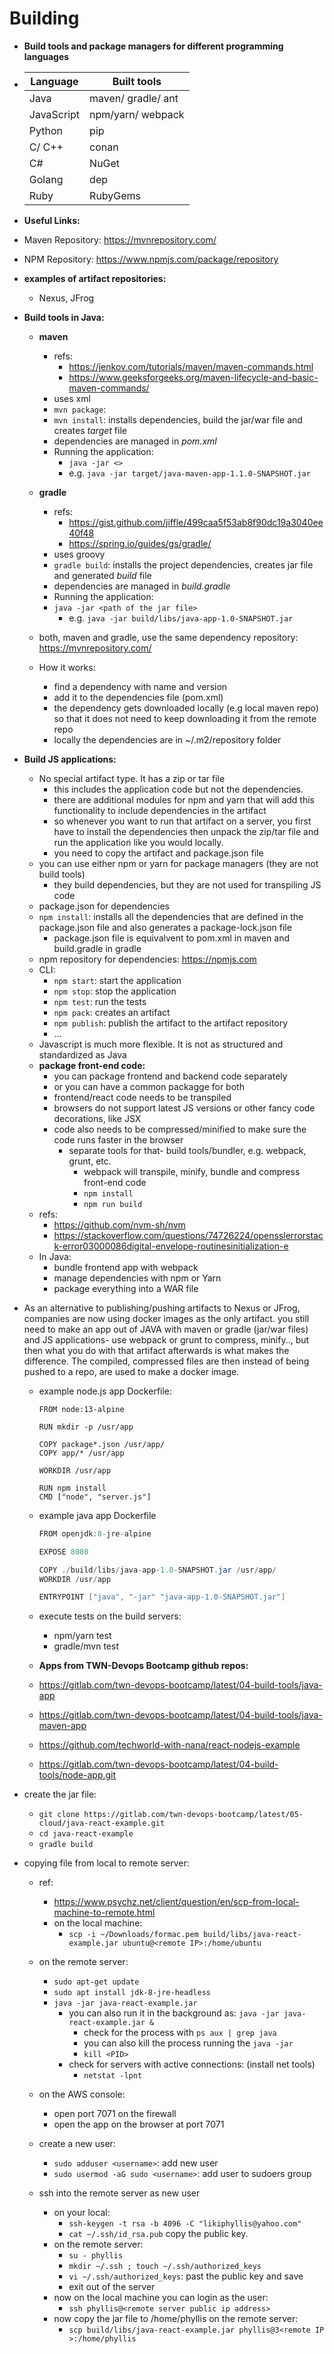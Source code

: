 # Building

- __Build tools and package managers for different programming languages__

- | Language  | Built tools            |
  |-----------|------------------------|
  | Java      | maven/ gradle/ ant     |
  | JavaScript| npm/yarn/ webpack      |
  | Python    | pip                    |
  | C/ C++    | conan                  |
  | C#        | NuGet                  |
  | Golang    | dep                    |
  | Ruby      | RubyGems               |

- __Useful Links:__
- Maven Repository: <https://mvnrepository.com/>
- NPM Repository: <https://www.npmjs.com/package/repository>

- __examples of artifact repositories:__
  - Nexus, JFrog
  
- __Build tools in Java:__
  - __maven__
    - refs:
      - <https://jenkov.com/tutorials/maven/maven-commands.html>
      - <https://www.geeksforgeeks.org/maven-lifecycle-and-basic-maven-commands/>
    - uses xml
    - `mvn package`:
    - `mvn install`: installs dependencies, build the jar/war file and creates *target* file
    - dependencies are managed in *pom.xml*
    - Running the application:
      - `java -jar <>`
      - e.g. `java -jar target/java-maven-app-1.1.0-SNAPSHOT.jar`
  - __gradle__
    - refs:
      - <https://gist.github.com/jiffle/499caa5f53ab8f90dc19a3040ee40f48>
      - <https://spring.io/guides/gs/gradle/>
    - uses groovy
    - `gradle build`: installs the project dependencies, creates jar file and generated *build* file
    - dependencies are managed in *build.gradle*
    - Running the application:
    - `java -jar <path of the jar file>`
      - e.g. `java -jar build/libs/java-app-1.0-SNAPSHOT.jar`

  - both, maven and gradle, use the same dependency repository: <https://mvnrepository.com/>
  
  - How it works:
    - find a dependency with name and version
    - add it to the dependencies file (pom.xml)
    - the dependency gets downloaded locally (e.g local maven repo) so that it does not need to keep downloading it from the remote repo
    - locally the dependencies are in ~/.m2/repository folder
- __Build JS applications:__
  - No special artifact type. It has a zip or tar file
    - this includes the application code but not the dependencies.
    - there are additional modules for npm and yarn that will add this functionality to include dependencies in the artifact
    - so whenever you want to run that artifact on a server, you first have to install the dependencies then unpack the zip/tar file and run the application like you would locally.
    - you need to copy the artifact and package.json file
  - you can use either npm or yarn for package managers (they are not build tools)
    - they build dependencies, but they are not used for transpiling JS code
  - package.json for dependencies
  - `npm install`: installs all the dependencies that are defined in the package.json file and also generates a package-lock.json file
    - package.json file is equivalvent to pom.xml in maven and build.gradle in gradle
  - npm repository for dependencies: <https://npmjs.com>
  - CLI:
    - `npm start`: start the application
    - `npm stop`: stop the application
    - `npm test`: run the tests
    - `npm pack`: creates an artifact
    - `npm publish`: publish the artifact to the artifact repository
    - ...
  - Javascript is much more flexible. It is not as structured and standardized as Java
  - __package front-end code:__
    - you can package frontend and backend code separately
    - or you can have a common packagge for both
    - frontend/react code needs to be transpiled
    - browsers do not support latest JS versions or other fancy code decorations, like JSX
    - code also needs to be compressed/minified to make sure the code runs faster in the browser
      - separate tools for that- build tools/bundler, e.g. webpack, grunt, etc.
        - webpack will transpile, minify, bundle and compress front-end code
        - `npm install`
        - `npm run build`
  - refs:
    - <https://github.com/nvm-sh/nvm>
    - <https://stackoverflow.com/questions/74726224/opensslerrorstack-error03000086digital-envelope-routinesinitialization-e>
  - In Java:
    - bundle frontend app with webpack
    - manage dependencies with npm or Yarn
    - package everything into a WAR file
- As an alternative to publishing/pushing artifacts to Nexus or JFrog, companies are now using docker images as the only artifact. you still need to make an app out of JAVA with maven or gradle (jar/war files) and JS applications- use webpack or grunt to compress, minify.., but then what you do with that artifact afterwards is what makes the difference. The compiled, compressed files are then instead of being pushed to a repo, are used to make a docker image.
  - example node.js app Dockerfile:

    ```nodejs app Dockerfile
    FROM node:13-alpine

    RUN mkdir -p /usr/app

    COPY package*.json /usr/app/
    COPY app/* /usr/app

    WORKDIR /usr/app

    RUN npm install
    CMD ["node", "server.js"]
    ```

  - example java app Dockerfile

    ```java app Dockerfile
    FROM openjdk:8-jre-alpine

    EXPOSE 8080

    COPY ./build/libs/java-app-1.0-SNAPSHOT.jar /usr/app/
    WORKDIR /usr/app

    ENTRYPOINT ["java", "-jar" "java-app-1.0-SNAPSHOT.jar"]
    ```

  - execute tests on the build servers:
    - npm/yarn test
    - gradle/mvn test
  
  - __Apps from TWN-Devops Bootcamp github repos:__
  - <https://gitlab.com/twn-devops-bootcamp/latest/04-build-tools/java-app>
  - <https://gitlab.com/twn-devops-bootcamp/latest/04-build-tools/java-maven-app>
  - <https://github.com/techworld-with-nana/react-nodejs-example>
  - <https://gitlab.com/twn-devops-bootcamp/latest/04-build-tools/node-app.git>

- create the jar file:
  - `git clone https://gitlab.com/twn-devops-bootcamp/latest/05-cloud/java-react-example.git`
  - `cd java-react-example`
  - `gradle build`

- copying file from local to remote server:
  - ref:
    - <https://www.psychz.net/client/question/en/scp-from-local-machine-to-remote.html>
    - on the local machine:
      - `scp -i ~/Downloads/formac.pem build/libs/java-react-example.jar ubuntu@<remote IP>:/home/ubuntu`
  - on the remote server:
    - `sudo apt-get update`
    - `sudo apt install jdk-8-jre-headless`
    - `java -jar java-react-example.jar`
      - you can also run it in the background as: `java -jar java-react-example.jar &`
        - check for the process with `ps aux | grep java`
        - you can also kill the process running the `java -jar`
        - `kill <PID>`
      - check for servers with active connections: (install net tools)
        - `netstat -lpnt`
  - on the AWS console:
    - open port 7071 on the firewall
    - open the app on the browser at port 7071

  - create a new user:
    - `sudo adduser <username>`: add new user
    - `sudo usermod -aG sudo <username>`: add user to sudoers group
  - ssh into the remote server as new user
    - on your local:
      - `ssh-keygen -t rsa -b 4096 -C "likiphyllis@yahoo.com"`
      - `cat ~/.ssh/id_rsa.pub` copy the public key.
    - on the remote server:
      - `su - phyllis`
      - `mkdir ~/.ssh ; touch ~/.ssh/authorized_keys`
      - `vi ~/.ssh/authorized_keys`: past the public key and save
      - exit out of the server
    - now on the local machine you can login as the user:
      - `ssh phyllis@<remote server public ip address>`
    - now copy the jar file to /home/phyllis on the remote server:
      - `scp build/libs/java-react-example.jar phyllis@3<remote IP >:/home/phyllis`
